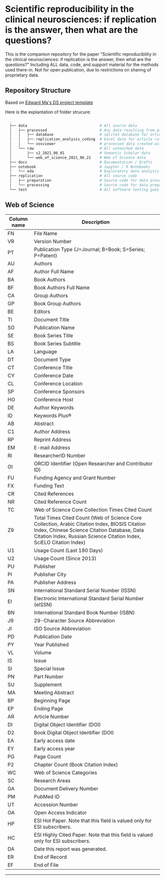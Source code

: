 # Scientific reproducibility in the clinical neurosciences: if replication is the answer, then what are the questions?

This is the companion repository for the paper "Scientific reproducibility in the clinical neurosciences: if replication is the answer, then what are the questions?"  Including ALL data, code, and support material for the methods used there-in.  Not for open publication, due to restrictions on sharing of proprietary data.

## Repository Structure

Based on [Edward Ma's DS project template](https://github.com/makcedward/ds_project_template)

Here is the explantation of folder strucure:
```bash
  .
  ├── data                                 # All source data
  │   ├── processed                        # Any data resulting from processing, automatic or manual
  │   │   ├── database                     # sqlite3 database for articles
  │   │   ├── replication_analysis_coding  # Excel data for article ratings
  │   │   └── vosviewer                    # processed data created with VOSviewer
  │   └── raw                              # All untouched data
  │       ├── s2_2021_06_01                # Semantic Scholar data
  │       └── web_of_science_2021_06_21    # Web of Science data
  ├── docs                                 # Documentation / Drafts
  ├── notebook                             # Jupyter / R Notebooks
  │   └── eda                              # Exploratory data analysis
  ├── replication                          # All source code
  │   ├── preparation                      # Source code for data processing
  │   └── processing                       # Source code for data preparation
  └── test                                 # All software testing goes here
```

## Web of Science

| Column name | Description     |
|-------------|-----------------|
| FN | File Name       |
| VR | Version Number  |
| PT | Publication Type (J=Journal; B=Book; S=Series; P=Patent) |
| AU | Authors         |
| AF | Author Full Name |
| BA | Book Authors    |
| BF | Book Authors Full Name |
| CA | Group Authors |
| GP | Book Group Authors |
| BE | Editors |
| TI | Document Title |
| SO | Publication Name |
| SE | Book Series Title |
| BS | Book Series Subtitle |
| LA | Language |
| DT | Document Type |
| CT | Conference Title |
| CY | Conference Date |
| CL | Conference Location |
| SP | Conference Sponsors |
| HO | Conference Host |
| DE | Author Keywords |
| ID | Keywords Plus® |
| AB | Abstract |
| C1 | Author Address |
| RP | Reprint Address |
| EM | E-mail Address |
| RI | ResearcherID Number |
| OI | ORCID Identifier (Open Researcher and Contributor ID) |
| FU | Funding Agency and Grant Number |
| FX | Funding Text |
| CR | Cited References |
| NR | Cited Reference Count |
| TC | Web of Science Core Collection Times Cited Count |
| Z9 | Total Times Cited Count (Web of Science Core Collection, Arabic Citation Index, BIOSIS Citation Index, Chinese Science Citation Database, Data Citation Index, Russian Science Citation Index, SciELO Citation Index) |
| U1 | Usage Count (Last 180 Days) |
| U2 | Usage Count (Since 2013) |
| PU | Publisher |
| PI | Publisher City |
| PA | Publisher Address |
| SN | International Standard Serial Number (ISSN) |
| EI | Electronic International Standard Serial Number (eISSN) |
| BN | International Standard Book Number (ISBN) |
| J9 | 29-Character Source Abbreviation |
| JI | ISO Source Abbreviation |
| PD | Publication Date |
| PY | Year Published |
| VL | Volume |
| IS | Issue |
| SI | Special Issue |
| PN | Part Number |
| SU | Supplement |
| MA | Meeting Abstract |
| BP | Beginning Page |
| EP | Ending Page |
| AR | Article Number |
| DI | Digital Object Identifier (DOI) |
| D2 | Book Digital Object Identifier (DOI) |
| EA | Early access date |
| EY | Early access year |
| PG | Page Count |
| P2 | Chapter Count (Book Citation Index) |
| WC | Web of Science Categories |
| SC | Research Areas |
| GA | Document Delivery Number |
| PM | PubMed ID |
| UT | Accession Number |
| OA | Open Access Indicator |
| HP | ESI Hot Paper. Note that this field is valued only for ESI subscribers. |
| HC | ESI Highly Cited Paper. Note that this field is valued only for ESI subscribers. |
| DA | Date this report was generated. |
| ER | End of Record |
| EF | End of File |
--------------------
